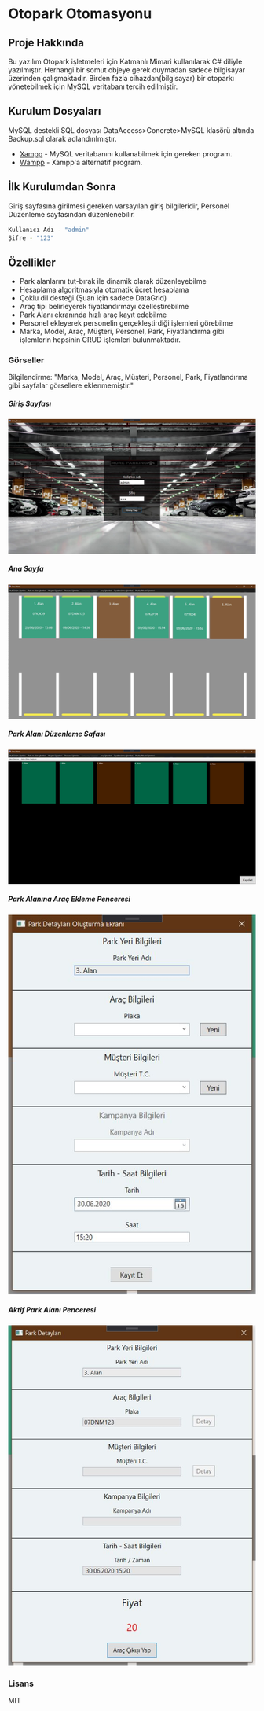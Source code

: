 # Otopark Otomasyonu

## Proje Hakkında
Bu yazılım Otopark işletmeleri için Katmanlı Mimari kullanılarak C# diliyle yazılmıştır. Herhangi bir somut objeye gerek duymadan sadece bilgisayar üzerinden çalışmaktadır. Birden fazla cihazdan(bilgisayar) bir otoparkı yönetebilmek için MySQL veritabanı tercih edilmiştir.

## Kurulum Dosyaları
MySQL destekli SQL dosyası DataAccess>Concrete>MySQL klasörü altında Backup.sql olarak adlandırılmıştır.
* [Xampp](https://www.apachefriends.org/tr/index.html) - MySQL veritabanını kullanabilmek için gereken program.
* [Wampp](https://www.wampserver.com/en/) - Xampp'a alternatif program.

## İlk Kurulumdan Sonra
Giriş sayfasına girilmesi gereken varsayılan giriş bilgileridir, Personel Düzenleme sayfasından düzenlenebilir.
```sh
Kullanıcı Adı - "admin"
Şifre - "123"
```

## Özellikler

  - Park alanlarını tut-bırak ile dinamik olarak düzenleyebilme
  - Hesaplama algoritmasıyla otomatik ücret hesaplama
  - Çoklu dil desteği (Şuan için sadece DataGrid)
  - Araç tipi belirleyerek fiyatlandırmayı özelleştirebilme
  - Park Alanı ekranında hızlı araç kayıt edebilme
  - Personel ekleyerek personelin gerçekleştirdiği işlemleri görebilme
  - Marka, Model, Araç, Müşteri, Personel, Park, Fiyatlandırma gibi işlemlerin hepsinin CRUD işlemleri bulunmaktadır.

### Görseller
Bilgilendirme: "Marka, Model, Araç, Müşteri, Personel, Park, Fiyatlandırma gibi sayfalar görsellere eklenmemiştir."
##### Giriş Sayfası

![Image of Yaktocat](https://raw.githubusercontent.com/ozanercan/Otopark/master/resimler/Login.jpg)

##### Ana Sayfa

![Image of Yaktocat](https://raw.githubusercontent.com/ozanercan/Otopark/master/resimler/Main%20Page.jpg)

##### Park Alanı Düzenleme Safası

![Image of Yaktocat](https://raw.githubusercontent.com/ozanercan/Otopark/master/resimler/Park%20Alan%C4%B1%20D%C3%BCzenleme.jpg)

##### Park Alanına Araç Ekleme Penceresi

![Image of Yaktocat](https://raw.githubusercontent.com/ozanercan/Otopark/master/resimler/Park%20Alan%C4%B1%20Kay%C4%B1t.JPG)

##### Aktif Park Alanı Penceresi

![Image of Yaktocat](https://raw.githubusercontent.com/ozanercan/Otopark/master/resimler/Park%20Alan%20Bilgi.JPG)

### Lisans
MIT
